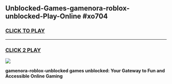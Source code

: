 
## Unblocked-Games-gamenora-roblox-unblocked-Play-Online #xo704
<h3>
<a href="https://news.freeplayer.one?title=gamenora-roblox-unblocked&ref=3">CLICK TO PLAY</a></h3>
<hr>

<h3>
<a href="https://news.freeplayer.one?title=gamenora-roblox-unblocked&ref=3">CLICK 2 PLAY</a>
  
</h3>

<a href="https://news.freeplayer.one?title=gamenora-roblox-unblocked&ref=3"><img src="https://clearcache.store/games.png"></a>


**gamenora-roblox-unblocked games unblocked: Your Gateway to Fun and Accessible Online Gaming**
